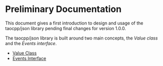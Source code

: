 # Preliminary Documentation

This document gives a first introduction to design and usage of the taocpp/json library pending final changes for version 1.0.0.

The taocpp/json library is built around two main concepts, the *Value class* and the *Events interface*.

* [Value Class](Value-Class.md)
* [Events Interface](Events-Interface.md)
